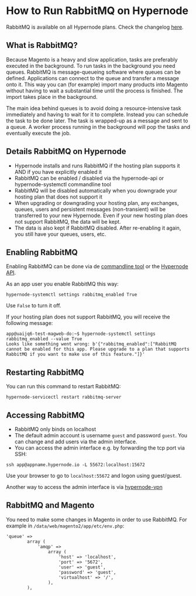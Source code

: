 <!-- source: https://support.hypernode.com/en/best-practices/database/how-to-run-rabbitmq-on-hypernode/ -->
# How to Run RabbitMQ on Hypernode

RabbitMQ is available on all Hypernode plans. Check the changelog [here](https://changelog.hypernode.com/changelog/platform/release-6052-rabbitmq-on-hypernode/).


What is RabbitMQ?
-----------------

Because Magento is a heavy and slow application, tasks are preferably executed in the background. To run tasks in the background you need queues. RabbitMQ is message-queueing software where queues can be defined. Applications can connect to the queue and transfer a message onto it. This way you can (for example) import many products into Magento without having to wait a substantial time until the process is finished. The import takes place in the background.

The main idea behind queues is to avoid doing a resource-intensive task immediately and having to wait for it to complete. Instead you can schedule the task to be done later. The task is wrapped-up as a message and sent to a queue. A worker process running in the background will pop the tasks and eventually execute the job.

Details RabbitMQ on Hypernode
-----------------------------

* Hypernode installs and runs RabbitMQ if the hosting plan supports it AND if you have explicitly enabled it
* RabbitMQ can be enabled / disabled via the hypernode-api or hypernode-systemctl commandline tool
* RabbitMQ will be disabled automatically when you downgrade your hosting plan that does not support it
* When upgrading or downgrading your hosting plan, any exchanges, queues, users and persistent messages (non-transient) will be transferred to your new Hypernode. Even if your new hosting plan does not support RabbitMQ, the data will be kept.
* The data is also kept if RabbitMQ disabled. After re-enabling it again, you still have your queues, users, etc.

Enabling RabbitMQ
-----------------

Enabling RabbitMQ can be done via de [commandline tool](https://support.hypernode.com/knowledgebase/hypernode-systemctl-cli-tool/) or the [Hypernode API](https://community.hypernode.io/#/Documentation/hypernode-api/README).

As an app user you enable RabbitMQ this way:

```nginx
hypernode-systemctl settings rabbitmq_enabled True
```
Use `False` to turn it off.

If your hosting plan does not support RabbitMQ, you will receive the following message:

```nginx
app@uaijq6-test-magweb-do:~$ hypernode-systemctl settings rabbitmq_enabled --value True
Looks like something went wrong: b'{"rabbitmq_enabled":["RabbitMQ cannot be enabled for this app. Please upgrade to a plan that supports RabbitMQ if you want to make use of this feature."]}'
```
Restarting RabbitMQ
-------------------

You can run this command to restart RabbitMQ:

```nginx
hypernode-servicectl restart rabbitmq-server
```
Accessing RabbitMQ
------------------

* RabbitMQ only binds on localhost
* The default admin account is username `guest` and password `guest`. You can change and add users via the admin interface.
* You can access the admin interface e.g. by forwarding the tcp port via SSH:

`ssh app@appname.hypernode.io -L 55672:localhost:15672`

Use your browser to go to `localhost:55672` and logon using guest/guest.

Another way to access the admin interface is via [hypernode-vpn](https://changelog.hypernode.com/changelog/release-6064-rabbitmq-can-be-accessed-via-the-hypernode-vpn/)

RabbitMQ and Magento
--------------------

You need to make some changes in Magento in order to use RabbitMQ. For example in `/data/web/magento2/app/etc/env.php`:

```nginx
'queue' =>
        array (
            'amqp' =>
                array (
                    'host' => 'localhost',
                    'port' => '5672',
                    'user' => 'guest',
                    'password' => 'guest',
                    'virtualhost' => '/',
                ),
        ),
```
